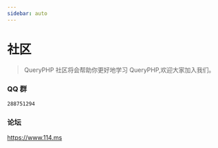 ```yaml
---
sidebar: auto
---
```


# 社区

> QueryPHP 社区将会帮助你更好地学习 QueryPHP,欢迎大家加入我们。

### QQ 群

`288751294`

### 论坛

https://www.114.ms
